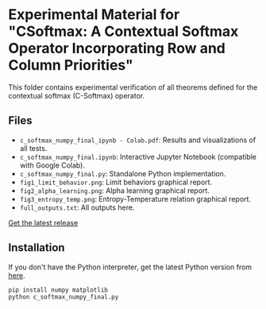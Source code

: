 # Experimental Material for "CSoftmax: A Contextual Softmax Operator Incorporating Row and Column Priorities"

This folder contains experimental verification of all theorems defined for the contextual softmax (C-Softmax) operator.

## Files
- `c_softmax_numpy_final_ipynb - Colab.pdf`: Results and visualizations of all tests.
- `c_softmax_numpy_final.ipynb`: Interactive Jupyter Notebook (compatible with Google Colab).
- `c_softmax_numpy_final.py`: Standalone Python implementation.
- `fig1_limit_behavior.png`: Limit behaviors graphical report.
- `fig2_alpha_learning.png`: Alpha learning graphical report.
- `fig3_entropy_temp.png`: Entropy-Temperature relation graphical report.
- `full_outputs.txt`: All outputs here.

[Get the latest release](https://github.com/AIntelligent/C-Softmax/releases/latest)

## Installation

If you don't have the Python interpreter, get the latest Python version from [here](https://www.python.org/downloads/).

```bash
pip install numpy matplotlib
python c_softmax_numpy_final.py
